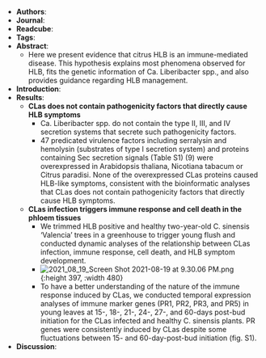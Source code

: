 - **Authors**:
- **Journal**:
- **Readcube**:
- **Tags**:
- **Abstract**:
	- Here we present evidence that citrus HLB is an immune-mediated disease. This hypothesis explains most phenomena observed for HLB, fits the genetic information of Ca. Liberibacter spp., and also provides guidance regarding HLB management.
- **Introduction**:
- **Results**:
	- **CLas does not contain pathogenicity factors that directly cause HLB symptoms**
		- Ca. Liberibacter spp. do not contain the type II, III, and IV secretion systems that secrete such pathogenicity factors.
		- 47 predicated virulence factors including serralysin and hemolysin (substrates of type I secretion system) and proteins containing Sec secretion signals (Table S1) (9) were overexpressed in Arabidopsis thaliana, Nicotiana tabacum or Citrus paradisi. None of the overexpressed CLas proteins caused HLB-like symptoms, consistent with the bioinformatic analyses that CLas does not contain pathogenicity factors that directly cause HLB symptoms.
	- **CLas infection triggers immune response and cell death in the phloem tissues**
		- We trimmed HLB positive and healthy two-year-old C. sinensis ‘Valencia’ trees in a greenhouse to trigger young flush and conducted dynamic analyses of the relationship between CLas infection, immune response, cell death, and HLB symptom development.
		- ![2021_08_19_Screen Shot 2021-08-19 at 9.30.06 PM.png](https://cdn.logseq.com/%2Fc8c9845b-a7fd-4de7-86cd-c4be3d7156946db5af3c-b979-49f9-b2f6-80929675d9412021_08_19_Screen%20Shot%202021-08-19%20at%209.30.06%20PM.png?Expires=4783033858&Signature=jdwx0Dsxhvrh6AzabyJQa-jAcXNeQ-n4dpS1gnFK30UJ813rkDnABO23s6lZbmT8iDA0dMWkCH86cdYCGUbSTR6Ewn8EYUexALrb16hYWiOfw0M0xIeZd7rw8WZ-t4BIopjy2eoY9LGY~o3dkUdBEHL4dGyu9LbNuME3X~qfLHTpFPjlfo64vFPFROyDal5Wb8jMGidehWQ80NmTSzIRBsw3yA-TN-vL2dQOlgjM66P9~hUIWseZ9U3d0AdUDs5HBZQMVaJ1PF473NM6rScckD5WKepdFlX4HfbxZWl8ZymBnyXYI5Kfprytru5bZTzGTTp5auLAXU1zlwp4Ezft0g__&Key-Pair-Id=APKAJE5CCD6X7MP6PTEA){:height 397, :width 480}
		- To have a better understanding of the nature of the immune response induced by CLas, we conducted temporal expression analyses of immune marker genes (PR1, PR2, PR3, and PR5) in young leaves at 15-, 18-, 21-, 24-, 27-, and 60-days post-bud initiation for the CLas infected and healthy C. sinensis plants. PR genes were consistently induced by CLas despite some fluctuations between 15- and 60-day-post-bud initiation (fig. S1).
- **Discussion**: